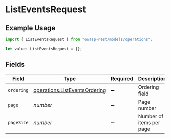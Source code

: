 # ListEventsRequest

## Example Usage

```typescript
import { ListEventsRequest } from "owasp-nest/models/operations";

let value: ListEventsRequest = {};
```

## Fields

| Field                                                                          | Type                                                                           | Required                                                                       | Description                                                                    |
| ------------------------------------------------------------------------------ | ------------------------------------------------------------------------------ | ------------------------------------------------------------------------------ | ------------------------------------------------------------------------------ |
| `ordering`                                                                     | [operations.ListEventsOrdering](../../models/operations/listeventsordering.md) | :heavy_minus_sign:                                                             | Ordering field                                                                 |
| `page`                                                                         | *number*                                                                       | :heavy_minus_sign:                                                             | Page number                                                                    |
| `pageSize`                                                                     | *number*                                                                       | :heavy_minus_sign:                                                             | Number of items per page                                                       |